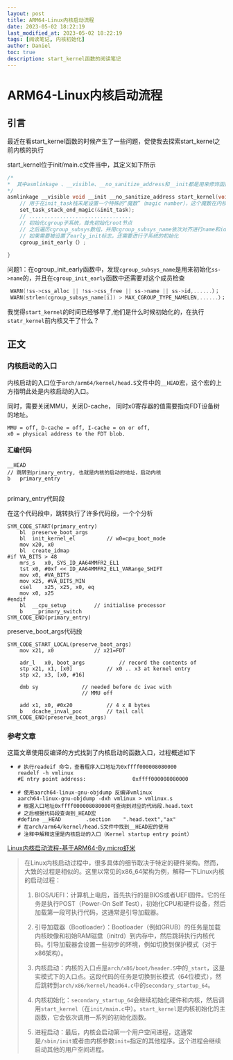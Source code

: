 ```yaml
---
layout: post
title: ARM64-Linux内核启动流程 
date: 2023-05-02 18:22:19 
last_modified_at: 2023-05-02 18:22:19 
tags: [阅读笔记, 内核初始化]
author: Daniel
toc: true
description: start_kernel函数的阅读笔记
---
```

# ARM64-Linux内核启动流程

## 引言

最近在看start_kernel函数的时候产生了一些问题，促使我去探索start_kernel之前内核的执行

start_kernel位于init/main.c文件当中，其定义如下所示

```c
/*
*  其中asmlinkage 、__visible、__no_sanitize_address和__init都是用来修饰函数的，其目的是为了更好的控制编译器，使得程序得到优化
*/
asmlinkage __visible void __init __no_sanitize_address start_kernel(void) {
    // 用于在init_task栈末尾设置一个特殊的“魔数”（magic number），这个魔数在内核中被用来检测栈溢出
    set_task_stack_end_magic(&init_task);
    // .................................
    // 初始化cgroup子系统，首先初始化root节点
    // 之后遍历cgroup_subsys数组，并用cgroup_subsys_name依次对齐进行name和id的初始化
    // 如果需要被设置了early_init标志，还需要进行子系统的初始化
    cgroup_init_early（）;
    
}
```

问题1：在cgroup_init_early函数中，发现`cgroup_subsys_name`是用来初始化`ss->name`的，并且在`cgroup_init_early`函数中还需要对这个成员检查

```c
 WARN(!ss->css_alloc || !ss->css_free || ss->name || ss->id,......）；
 WARN(strlen(cgroup_subsys_name[i]) > MAX_CGROUP_TYPE_NAMELEN,......）；
```

我觉得`start_kernel`的时间已经够早了,他们是什么时候初始化的，在执行`statr_kernel`前内核又干了什么？

## 正文

### 内核启动的入口

内核启动的入口位于`arch/arm64/kernel/head.S`文件中的`__HEAD`宏，这个宏的上方指明此处是内核启动的入口。

同时，需要关闭MMU，关闭D-cache， 同时x0寄存器的值需要指向FDT设备树的地址。

```shell
MMU = off, D-cache = off, I-cache = on or off,
x0 = physical address to the FDT blob.
```

#### 汇编代码

```assembly
__HEAD
// 跳转到primary_entry, 也就是内核的启动的地址，启动内核
b	primary_entry


```

primary_entry代码段

在这个代码段中，跳转执行了许多代码段，一个个分析

```
SYM_CODE_START(primary_entry)
	bl	preserve_boot_args
	bl	init_kernel_el			// w0=cpu_boot_mode
	mov	x20, x0
	bl	create_idmap
#if VA_BITS > 48
	mrs_s	x0, SYS_ID_AA64MMFR2_EL1
	tst	x0, #0xf << ID_AA64MMFR2_EL1_VARange_SHIFT
	mov	x0, #VA_BITS
	mov	x25, #VA_BITS_MIN
	csel	x25, x25, x0, eq
	mov	x0, x25
#endif
	bl	__cpu_setup			// initialise processor
	b	__primary_switch
SYM_CODE_END(primary_entry)	
```

preserve_boot_args代码段

```
SYM_CODE_START_LOCAL(preserve_boot_args)
	mov	x21, x0				// x21=FDT

	adr_l	x0, boot_args			// record the contents of
	stp	x21, x1, [x0]			// x0 .. x3 at kernel entry
	stp	x2, x3, [x0, #16]

	dmb	sy				// needed before dc ivac with
						// MMU off

	add	x1, x0, #0x20			// 4 x 8 bytes
	b	dcache_inval_poc		// tail call
SYM_CODE_END(preserve_boot_args)
```



### 参考文章

这篇文章使用反编译的方式找到了内核启动的函数入口，过程概述如下

- ```shell
  # 执行readeif 命令，查看程序入口地址为0xffff000008080000
  readelf -h vmlinux
  #E ntry point address:               0xffff000008080000
  ```

- ```shell
  # 使用aarch64-linux-gnu-objdump 反编译vmlinux 
  aarch64-linux-gnu-objdump -dxh vmlinux > vmlinux.s
  # 根据入口地址0xffff000008080000可查询到对应的代码段.head.text
  # 之后根据代码段查询到_HEAD宏
  #define __HEAD		.section	".head.text","ax"
  # 在arch/arm64/kernel/head.S文件中找到__HEAD宏的使用
  # 注释中解释这里是内核启动的入口（Kernel startup entry point）
  ```

[Linux内核启动流程-基于ARM64-By micro虾米](https://mshrimp.github.io/2020/04/19/Linux%E5%86%85%E6%A0%B8%E5%90%AF%E5%8A%A8%E6%B5%81%E7%A8%8B-%E5%9F%BA%E4%BA%8EARM64/)



> 在Linux内核启动过程中，很多具体的细节取决于特定的硬件架构。然而，大致的过程是相似的。这里以常见的x86_64架构为例，解释一下Linux内核的启动过程：
>
> 1. BIOS/UEFI：计算机上电后，首先执行的是BIOS或者UEFI固件。它的任务是执行POST（Power-On Self Test），初始化CPU和硬件设备，然后加载第一段可执行代码，这通常是引导加载器。
>
> 2. 引导加载器（Bootloader）：Bootloader（例如GRUB）的任务是加载内核映像和初始RAM磁盘（initrd）到内存中，然后跳转执行内核代码。引导加载器会设置一些初步的环境，例如切换到保护模式（对于x86架构）。
>
> 3. 内核启动：内核的入口点是`arch/x86/boot/header.S`中的`_start`，这是实模式下的入口点。这段代码的任务是切换到长模式（64位模式），然后跳转到`arch/x86/kernel/head64.c`中的`secondary_startup_64`。
>
> 4. 内核初始化：`secondary_startup_64`会继续初始化硬件和内核，然后调用`start_kernel`（在`init/main.c`中）。`start_kernel`是内核初始化的主函数，它会依次调用一系列的初始化函数。
>
> 5. 进程启动：最后，内核会启动第一个用户空间进程，这通常是`/sbin/init`或者由内核参数`init=`指定的其他程序。这个进程会继续启动其他的用户空间进程。
